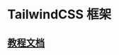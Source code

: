 # TailwindCSS 框架

## [教程文档](https://www.w3cschool.cn/tailwind_css/tailwind_css-izj53p90.html?RECACHE=1)